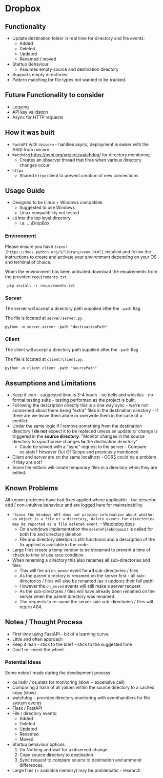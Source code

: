 
# Dropbox

## Functionality

- Update destination folder in real time for directory and file events:
    - Added
    - Deleted
    - Updated
    - Renamed / moved
- Startup Behaviour
    - Assumes empty source and destination directory
- Supports empty directories
- Pattern matching for file types not wanted to be tracked.

## Future Functionality to consider

- Logging
- API key validation
- Async for HTTP requests


## How it was built

- `FastAPI` with `Uvicorn` - handles async, deployment is easier with the ASGI from uvicorn.
- `Watchdog` https://pypi.org/project/watchdog/ for directory monitoring.
    - Creates an observer thread that fires when various directory changes occur
- `httpx` 
    - Shared `httpx` client to prevent creation of new connections

## Usage Guide

- Designed to be Linux + Windows compatible  
    - Suggested to use Windows
    - Linux compatibility not tested
- `Cd` into the top level directory
    - i.e. ...\DropBox

### Environment

Please ensure you have `(venv)[https://docs.python.org/3/library/venv.html]` installed and follow the instructions to create and activate your environment depending on your OS and terminal of choice.

When the environment has been activated download the requirements from the provided `requirements.txt`

```
 pip install -r requirements.txt
```

### Server

The server will accept a directory path supplied after the `-path` flag.

The file is located at `server/server.py`.

```
python -m server.server -path "destinationPath" 
```

### Client

The client will accept a directory path supplied after the `-path` flag.

The file is located at `client/client.py`.

```
python -m client.client -path "sourcePath"
```

## Assumptions and Limitations

- Keep it lean - suggested time is 3-4 hours - no bells and whistles - no formal testing suite - testing performed as the project is built.
- Following the description directly this is a one way sync - we're not concerned about there being "extra" files in the destination directory - if there are we leave them alone or overwrite them in the case of a conflict.
- Under the same logic if I remove something from the destination directory I **do not** expect it to be replaced unless an update or change is triggered in the **source directory**. "Monitor changes in the source directory to syncrhonise changes **to** the destination directory"
    - Could be solved with a "sync" request to the server - Compare os.stats? However Out Of Scope and previously mentioned
- Client and server are on the same localhost - CORS could be a problem if they are not?
- Some file editors will create temporary files in a directory when they are edited.

## Known Problems

All known problems have had fixes applied where applicable - but describe odd / non-intuitive behaviour and are logged here for maintainability.

- `"Since the Windows API does not provide information about whether an object is a file or a directory, delete events for directories may be reported as a file deleted event."` [Watchdog docs](https://python-watchdog.readthedocs.io/en/stable/installation.html#supported-platforms-and-caveats)
    - On a windows implementation the `deleteFileEndpoint` is called for both file and directory deletion
    - File and directory deletion is still functional and a description of the fix applied is available in the code.
- Large files create a temp version to be streamed to prevent a time of check to time of use race condition.
- When renaming a directory this also renames all sub-directories and files
    - This will fire an `on_moved` event for **all** sub-directories / files
    - As the parent directory is renamed on the server first - all sub-directories / files will also be renamed (as it updates their full path)
    - However the `on_moved` events will still make a server request
    - As the sub-directores / files will have already been renamed on the server when the parent directory was renamed.
    - The requests to re-name the server side sub-directories / files will return 404.

## Notes / Thought Process

- First time using FastAPI - bit of a learning curve.
- Little and often approach
- Keep it lean - stick to the brief - stick to the suggested time 
- Don't re-invent the wheel


### Potential Ideas

Some notes I made during the development process

- os.lisdir / os.stats for monitoring (slow + expensive call)
- Comparing a hash of all values within the source directory to a cached copy (slow)
- watchdog - provides directory monitoring with eventhandlers for file system events
- Flask / FastAPI
- File / directory events:
    - Added
    - Deleted
    - Updated
    - Renamed
    - Moved
- Startup behaviour options:
    1. Do Nothing and wait for a observed change.
    2. Copy source directory to destination.
    3. Sync request to compare source to destination and ammend differences.
- Large files (> available memory) may be problematic - research